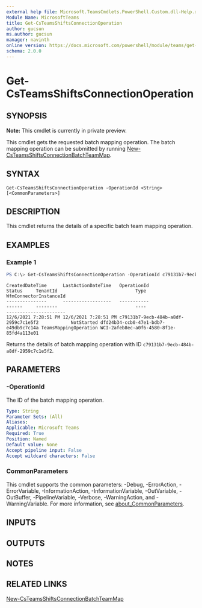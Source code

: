 ```yaml
---
external help file: Microsoft.TeamsCmdlets.PowerShell.Custom.dll-Help.xml
Module Name: MicrosoftTeams
title: Get-CsTeamsShiftsConnectionOperation
author: gucsun
ms.author: gucsun
manager: navinth
online version: https://docs.microsoft.com/powershell/module/teams/get-csteamsshiftsconnectionoperation
schema: 2.0.0
---
```


# Get-CsTeamsShiftsConnectionOperation

## SYNOPSIS

**Note:** This cmdlet is currently in private preview.

This cmdlet gets the requested batch mapping operation. The batch mapping operation can be submitted by running [New-CsTeamsShiftsConnectionBatchTeamMap](New-CsTeamsShiftsConnectionBatchTeamMap.md).

## SYNTAX

```
Get-CsTeamsShiftsConnectionOperation -OperationId <String> [<CommonParameters>]
```

## DESCRIPTION

This cmdlet returns the details of a specific batch team mapping operation.

## EXAMPLES

### Example 1
```powershell
PS C:\> Get-CsTeamsShiftsConnectionOperation -OperationId c79131b7-9ecb-484b-a8df-2959c7c1e5f2
```
```output
CreatedDateTime      LastActionDateTime   OperationId                                     Status     TenantId                             Type                  WfmConnectorInstanceId
---------------      ------------------   -----------                                     ------     --------                             ----                  ----------------------
12/6/2021 7:28:51 PM 12/6/2021 7:28:51 PM c79131b7-9ecb-484b-a8df-2959c7c1e5f2            NotStarted dfd24b34-ccb0-47e1-bdb7-e49db9c7c14a TeamsMappingOperation WCI-2afeb8ec-a0f6-4580-8f1e-85fd4a113e01
```

Returns the details of batch mapping operation with ID `c79131b7-9ecb-484b-a8df-2959c7c1e5f2`.

## PARAMETERS

### -OperationId

The ID of the batch mapping operation.

```yaml
Type: String
Parameter Sets: (All)
Aliases:
Applicable: Microsoft Teams
Required: True
Position: Named
Default value: None
Accept pipeline input: False
Accept wildcard characters: False
```

### CommonParameters
This cmdlet supports the common parameters: -Debug, -ErrorAction, -ErrorVariable, -InformationAction, -InformationVariable, -OutVariable, -OutBuffer, -PipelineVariable, -Verbose, -WarningAction, and -WarningVariable. For more information, see [about_CommonParameters](https://go.microsoft.com/fwlink/?LinkID=113216).

## INPUTS

## OUTPUTS

## NOTES

## RELATED LINKS

[New-CsTeamsShiftsConnectionBatchTeamMap](New-CsTeamsShiftsConnectionBatchTeamMap.md)
